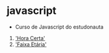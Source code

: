 # javascript

- Curso de Javascript do estudonauta

1. ['Hora Certa'](modulo04/exercicios/exercicio01/index.html)
1. ['Faixa Etária'](modulo04/exercicios/exercicio02/index.html)

